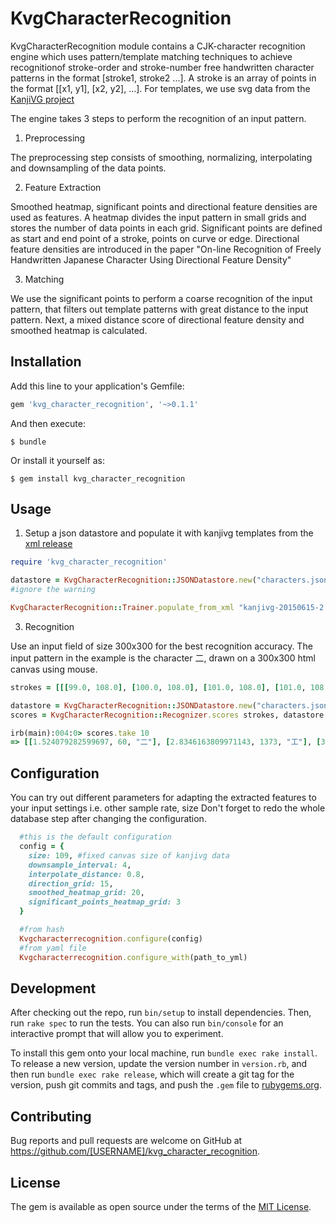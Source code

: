 # KvgCharacterRecognition
KvgCharacterRecognition module contains a CJK-character recognition engine which uses pattern/template matching techniques to achieve recognitionof stroke-order and stroke-number free handwritten character patterns in the format [stroke1, stroke2 ...].
A stroke is an array of points in the format [[x1, y1], [x2, y2], ...].
For templates, we use svg data from the [KanjiVG project](http://kanjivg.tagaini.net/)

The engine takes 3 steps to perform the recognition of an input pattern.

1. Preprocessing

The preprocessing step consists of smoothing, normalizing, interpolating and downsampling of the data points.

2. Feature Extraction

Smoothed heatmap, significant points and directional feature densities are used as features.
A heatmap divides the input pattern in small grids and stores the number of data points in each grid.
Significant points are defined as start and end point of a stroke, points on curve or edge.
Directional feature densities are introduced in the paper "On-line Recognition of Freely Handwritten Japanese Character Using Directional Feature Density"

3. Matching

We use the significant points to perform a coarse recognition of the input pattern, that filters out template patterns with great distance to the input pattern. Next, a mixed distance score of directional feature density and smoothed heatmap is calculated.
## Installation

Add this line to your application's Gemfile:

```ruby
gem 'kvg_character_recognition', '~>0.1.1'
```

And then execute:

    $ bundle

Or install it yourself as:

    $ gem install kvg_character_recognition

## Usage

1. Setup a json datastore and populate it with kanjivg templates from the [xml release](https://github.com/KanjiVG/kanjivg/releases)
```ruby
require 'kvg_character_recognition'

datastore = KvgCharacterRecognition::JSONDatastore.new("characters.json")
#ignore the warning

KvgCharacterRecognition::Trainer.populate_from_xml "kanjivg-20150615-2.xml", datastore
```

3. Recognition

Use an input field of size 300x300 for the best recognition accuracy. The input pattern in the example is the character 二, drawn on a 300x300 html canvas using mouse.
```ruby
strokes = [[[99.0, 108.0], [100.0, 108.0], [101.0, 108.0], [101.0, 108.0], [103.0, 108.0], [105.0, 107.0], [107.0, 107.0], [108.0, 107.0], [111.0, 106.0], [111.0, 106.0], [112.0, 106.0], [113.0, 106.0], [114.0, 106.0], [115.0, 105.0], [116.0, 105.0], [118.0, 105.0], [120.0, 105.0], [121.0, 104.0], [122.0, 104.0], [122.0, 104.0], [123.0, 104.0], [124.0, 103.0], [125.0, 103.0], [126.0, 103.0], [127.0, 103.0], [129.0, 102.0], [130.0, 102.0], [132.0, 102.0], [132.0, 101.0], [133.0, 101.0], [135.0, 101.0], [136.0, 101.0], [137.0, 101.0], [138.0, 101.0], [140.0, 101.0], [141.0, 100.0], [142.0, 100.0], [143.0, 100.0], [144.0, 100.0], [145.0, 99.0], [148.0, 99.0], [150.0, 99.0], [151.0, 98.0], [152.0, 98.0], [153.0, 98.0], [154.0, 98.0], [156.0, 97.0], [157.0, 97.0], [158.0, 97.0], [159.0, 97.0], [161.0, 97.0], [162.0, 96.0], [162.0, 96.0], [164.0, 96.0], [165.0, 96.0], [166.0, 96.0], [167.0, 96.0], [169.0, 95.0], [170.0, 95.0], [171.0, 95.0], [172.0, 95.0], [173.0, 95.0], [174.0, 95.0]], [[53.0, 190.0], [54.0, 190.0], [56.0, 190.0], [57.0, 190.0], [59.0, 190.0], [61.0, 190.0], [63.0, 189.0], [66.0, 189.0], [67.0, 189.0], [68.0, 189.0], [69.0, 189.0], [71.0, 189.0], [72.0, 188.0], [72.0, 188.0], [74.0, 188.0], [76.0, 187.0], [78.0, 187.0], [80.0, 187.0], [81.0, 187.0], [82.0, 186.0], [84.0, 186.0], [87.0, 186.0], [89.0, 185.0], [91.0, 185.0], [93.0, 185.0], [95.0, 184.0], [98.0, 184.0], [100.0, 183.0], [102.0, 183.0], [104.0, 183.0], [106.0, 183.0], [110.0, 182.0], [111.0, 182.0], [112.0, 182.0], [115.0, 182.0], [118.0, 182.0], [120.0, 182.0], [122.0, 182.0], [125.0, 182.0], [128.0, 181.0], [130.0, 181.0], [133.0, 180.0], [136.0, 180.0], [141.0, 180.0], [143.0, 179.0], [146.0, 179.0], [150.0, 179.0], [152.0, 178.0], [155.0, 178.0], [158.0, 178.0], [159.0, 178.0], [162.0, 177.0], [164.0, 177.0], [167.0, 177.0], [170.0, 177.0], [173.0, 176.0], [176.0, 176.0], [179.0, 176.0], [182.0, 175.0], [187.0, 175.0], [189.0, 174.0], [192.0, 174.0], [194.0, 174.0], [196.0, 173.0], [199.0, 173.0], [202.0, 173.0], [204.0, 172.0], [206.0, 172.0], [209.0, 172.0], [211.0, 172.0], [212.0, 172.0], [215.0, 172.0], [217.0, 172.0], [219.0, 171.0], [221.0, 171.0], [221.0, 172.0]]]

datastore = KvgCharacterRecognition::JSONDatastore.new("characters.json") #this will initialize datastore once for the entire usage
scores = KvgCharacterRecognition::Recognizer.scores strokes, datastore

irb(main):004:0> scores.take 10
=> [[1.524079282599697, 60, "二"], [2.8346163809971143, 1373, "工"], [3.0987422100694757, 7, "上"], [3.127346308294038, 365, "冫"], [3.439293212191952, 6, "三"], [3.4890481845638304, 3770, "立"], [3.541524904953307, 2721, "江"], [3.641178875851016, 569, "厂"], [3.6447144433336294, 72, "亠"], [3.7498483818966353, 2706, "氵"]]
```

## Configuration
You can try out different parameters for adapting the extracted features to your input settings i.e. other sample rate, size
Don't forget to redo the whole database step after changing the configuration.
```ruby
  #this is the default configuration
  config = {
    size: 109, #fixed canvas size of kanjivg data
    downsample_interval: 4,
    interpolate_distance: 0.8,
    direction_grid: 15,
    smoothed_heatmap_grid: 20,
    significant_points_heatmap_grid: 3
  }

  #from hash
  Kvgcharacterrecognition.configure(config)
  #from yaml file
  Kvgcharacterrecognition.configure_with(path_to_yml)

```


## Development

After checking out the repo, run `bin/setup` to install dependencies. Then, run `rake spec` to run the tests. You can also run `bin/console` for an interactive prompt that will allow you to experiment.

To install this gem onto your local machine, run `bundle exec rake install`. To release a new version, update the version number in `version.rb`, and then run `bundle exec rake release`, which will create a git tag for the version, push git commits and tags, and push the `.gem` file to [rubygems.org](https://rubygems.org).

## Contributing

Bug reports and pull requests are welcome on GitHub at https://github.com/[USERNAME]/kvg_character_recognition.


## License

The gem is available as open source under the terms of the [MIT License](http://opensource.org/licenses/MIT).

